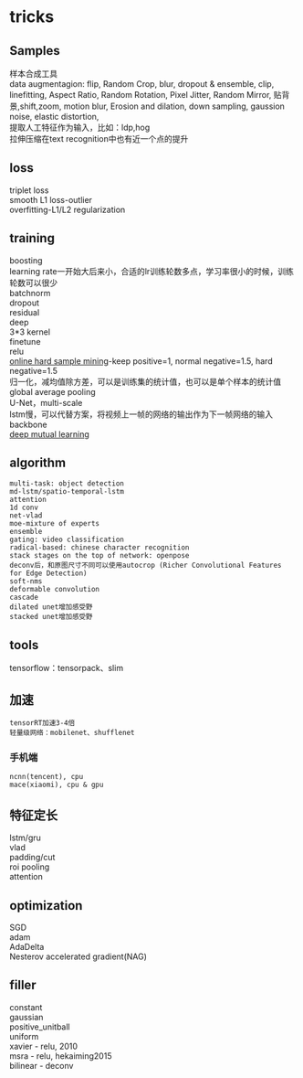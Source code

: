 # tricks
## Samples
样本合成工具<br>
data augmentagion: flip, Random Crop, blur, dropout & ensemble, clip, linefitting, Aspect Ratio, Random Rotation, Pixel Jitter, Random Mirror, 贴背景,shift,zoom, motion blur, Erosion and dilation, down sampling, gaussion noise, elastic distortion, <br>
提取人工特征作为输入，比如：ldp,hog<br>
拉伸压缩在text recognition中也有近一个点的提升

## loss
triplet loss<br>
smooth L1 loss-outlier<br>
overfitting-L1/L2 regularization<br>

## training
boosting<br>
learning rate一开始大后来小，合适的lr训练轮数多点，学习率很小的时候，训练轮数可以很少<br>
batchnorm<br>
dropout<br>
residual<br>
deep<br>
3*3 kernel<br>
finetune<br>
relu<br>
[online hard sample mining](https://arxiv.org/abs/1604.03540)-keep positive=1, normal negative=1.5, hard negative=1.5<br>
归一化，减均值除方差，可以是训练集的统计值，也可以是单个样本的统计值<br>
global average pooling<br>
U-Net，multi-scale<br>
lstm慢，可以代替方案，将视频上一帧的网络的输出作为下一帧网络的输入<br>
backbone<br>
[deep mutual learning](http://openaccess.thecvf.com/content_cvpr_2018/CameraReady/0304.pdf)<br>

## algorithm
    multi-task: object detection
    md-lstm/spatio-temporal-lstm
    attention
    1d conv
    net-vlad
    moe-mixture of experts
    ensemble
    gating: video classification
    radical-based: chinese character recognition
    stack stages on the top of network: openpose
    deconv后，和原图尺寸不同可以使用autocrop (Richer Convolutional Features for Edge Detection)
    soft-nms
    deformable convolution
    cascade
    dilated unet增加感受野
    stacked unet增加感受野

## tools
tensorflow：tensorpack、slim<br>

## 加速
    tensorRT加速3-4倍
    轻量级网络：mobilenet、shufflenet
### 手机端
    ncnn(tencent), cpu
    mace(xiaomi), cpu & gpu

## 特征定长
lstm/gru<br>
vlad<br>
padding/cut<br>
roi pooling<br>
attention<br>

## optimization
SGD<br>
adam<br>
AdaDelta<br>
Nesterov accelerated gradient(NAG)<br>

## filler
constant<br>
gaussian<br>
positive_unitball<br>
uniform<br>
xavier - relu, 2010<br>
msra - relu, hekaiming2015<br>
bilinear - deconv<br>
